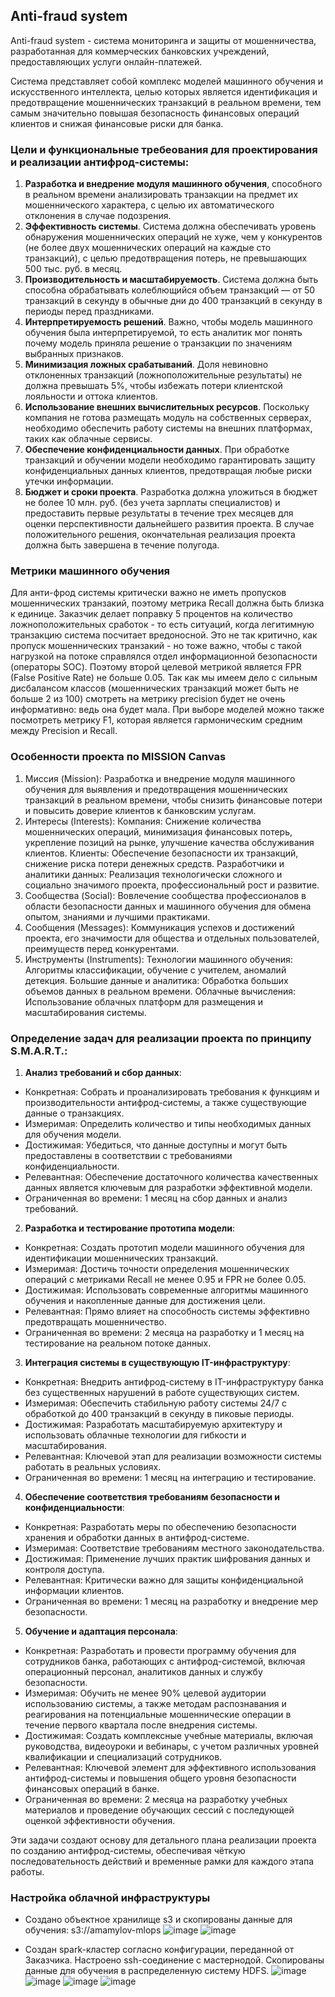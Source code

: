 ## Anti-fraud system
Anti-fraud system - система мониторинга и защиты от мошенничества, разработанная для коммерческих банковских учреждений, предоставляющих услуги онлайн-платежей. 

Система представляет собой комплекс моделей машинного обучения и искусственного интеллекта, целью которых является идентификация и предотвращение мошеннических транзакций в реальном времени, тем самым значительно повышая безопасность финансовых операций клиентов и снижая финансовые риски для банка.

### Цели и функциональные требеования для проектирования и реализации антифрод-системы:

1. __Разработка и внедрение модуля машинного обучения__, способного в реальном времени анализировать транзакции на предмет их мошеннического характера, с целью их автоматического отклонения в случае подозрения.
2. __Эффективность системы__. Система должна обеспечивать уровень обнаружения мошеннических операций не хуже, чем у конкурентов (не более двух мошеннических операций на каждые сто транзакций), с целью предотвращения потерь, не превышающих 500 тыс. руб. в месяц.
3. __Производительность и масштабируемость__. Система должна быть способна обрабатывать колеблющийся объем транзакций — от 50 транзакций в секунду в обычные дни до 400 транзакций в секунду в периоды перед праздниками.
4. __Интерпретируемость решений__. Важно, чтобы модель машинного обучения была интерпретируемой, то есть аналитик мог понять почему модель приняла решение о транзакции по значениям выбранных признаков.
5. __Минимизация ложных срабатываний__. Доля невиновно отклоненных транзакций (ложноположительные результаты) не должна превышать 5%, чтобы избежать потери клиентской лояльности и оттока клиентов.
6. __Использование внешних вычислительных ресурсов__. Поскольку компания не готова размещать модуль на собственных серверах, необходимо обеспечить работу системы на внешних платформах, таких как облачные сервисы.
7. __Обеспечение конфиденциальности данных__. При обработке транзакций и обучении модели необходимо гарантировать защиту конфиденциальных данных клиентов, предотвращая любые риски утечки информации.
8. __Бюджет и сроки проекта__. Разработка должна уложиться в бюджет не более 10 млн. руб. (без учета зарплаты специалистов) и предоставить первые результаты в течение трех месяцев для оценки перспективности дальнейшего развития проекта. В случае положительного решения, окончательная реализация проекта должна быть завершена в течение полугода.

### Метрики машинного обучения
Для анти-фрод системы критически важно не иметь пропусков мошеннических транзакий, поэтому метрика Recall должна быть близка к единице. Заказчик делает поправку 5 процентов на количество ложноположительных сработок - то есть ситуаций, когда легитимную транзакцию система посчитает вредоносной. Это не так критично, как пропуск мошеннических транзакий - но тоже важно, чтобы с такой нагрузкой на потоке справлялся отдел информационной безопасности (операторы SOC). Поэтому второй целевой метрикой является FPR (False Positive Rate) не больше 0.05. Так как мы имеем дело с сильным дисбалансом классов (мошеннических транзакций может быть не больше 2 из 100) смотреть на метрику precision будет не очень информативно: ведь она будет мала. При выборе моделей можно также посмотреть метрику F1, которая является гармоническим средним между Precision и Recall.

### Особенности проекта по MISSION Canvas

1. Миссия (Mission): Разработка и внедрение модуля машинного обучения для выявления и предотвращения мошеннических транзакций в реальном времени, чтобы снизить финансовые потери и повысить доверие клиентов к банковским услугам.
2. Интересы (Interests):
    Компания: Снижение количества мошеннических операций, минимизация финансовых потерь, укрепление позиций на рынке, улучшение качества обслуживания клиентов.
    Клиенты: Обеспечение безопасности их транзакций, снижение риска потери денежных средств.
    Разработчики и аналитики данных: Реализация технологически сложного и социально значимого проекта, профессиональный рост и развитие.
3. Сообщества (Social): Вовлечение сообщества профессионалов в области безопасности данных и машинного обучения для обмена опытом, знаниями и лучшими практиками.
4. Сообщения (Messages): Коммуникация успехов и достижений проекта, его значимости для общества и отдельных пользователей, преимуществ перед конкурентами.
5. Инструменты (Instruments):
    Технологии машинного обучения: Алгоритмы классификации, обучение с учителем, аномалий детекция.
    Большие данные и аналитика: Обработка больших объемов данных в реальном времени.
    Облачные вычисления: Использование облачных платформ для размещения и масштабирования системы.

### Определение задач для реализации проекта по принципу S.M.A.R.T.:

1. __Анализ требований и сбор данных__:
- Конкретная: Собрать и проанализировать требования к функциям и производительности антифрод-системы, а также существующие данные о транзакциях.
- Измеримая: Определить количество и типы необходимых данных для обучения модели.
- Достижимая: Убедиться, что данные доступны и могут быть предоставлены в соответствии с требованиями конфиденциальности.
- Релевантная: Обеспечение достаточного количества качественных данных является ключевым для разработки эффективной модели.
- Ограниченная во времени: 1 месяц на сбор данных и анализ требований.

2. __Разработка и тестирование прототипа модели__:
- Конкретная: Создать прототип модели машинного обучения для идентификации мошеннических транзакций.
- Измеримая: Достичь точности определения мошеннических операций c метриками Recall не менее 0.95 и FPR не более 0.05.
- Достижимая: Использовать современные алгоритмы машинного обучения и накопленные данные для достижения цели.
- Релевантная: Прямо влияет на способность системы эффективно предотвращать мошенничество.
- Ограниченная во времени: 2 месяца на разработку и 1 месяц на тестирование на реальном потоке данных.

3. __Интеграция системы в существующую IT-инфраструктуру__:
- Конкретная: Внедрить антифрод-систему в IT-инфраструктуру банка без существенных нарушений в работе существующих систем.
- Измеримая: Обеспечить стабильную работу системы 24/7 с обработкой до 400 транзакций в секунду в пиковые периоды.
- Достижимая: Разработать масштабируемую архитектуру и использовать облачные технологии для гибкости и масштабирования.
- Релевантная: Ключевой этап для реализации возможности системы работать в реальных условиях.
- Ограниченная во времени: 1 месяц на интеграцию и тестирование.

4. __Обеспечение соответствия требованиям безопасности и конфиденциальности__:
- Конкретная: Разработать меры по обеспечению безопасности хранения и обработки данных в антифрод-системе.
- Измеримая: Соответствие требованиям местного законодательства.
- Достижимая: Применение лучших практик шифрования данных и контроля доступа.
- Релевантная: Критически важно для защиты конфиденциальной информации клиентов.
- Ограниченная во времени: 1 месяц на разработку и внедрение мер безопасности.

5. __Обучение и адаптация персонала__:
- Конкретная: Разработать и провести программу обучения для сотрудников банка, работающих с антифрод-системой, включая операционный персонал, аналитиков данных и службу безопасности.
- Измеримая: Обучить не менее 90% целевой аудитории использованию системы, а также методам распознавания и реагирования на потенциальные мошеннические операции в течение первого квартала после внедрения системы.
- Достижимая: Создать комплексные учебные материалы, включая руководства, видеоуроки и вебинары, с учетом различных уровней квалификации и специализаций сотрудников.
- Релевантная: Ключевой элемент для эффективного использования антифрод-системы и повышения общего уровня безопасности финансовых операций в банке.
- Ограниченная во времени: 2 месяца на разработку учебных материалов и проведение обучающих сессий с последующей оценкой эффективности обучения.

Эти задачи создают основу для детального плана реализации проекта по созданию антифрод-системы, обеспечивая чёткую последовательность действий и временные рамки для каждого этапа работы.

### Настройка облачной инфраструктуры
- Создано объектное хранилище s3 и скопированы данные для обучения: s3://amamylov-mlops
![image](https://github.com/AlexMamm/anti-fraud-system/assets/107932243/f8e194b4-4ed9-4a85-8d91-09e5444f3f6b)
![image](https://github.com/AlexMamm/anti-fraud-system/assets/107932243/c4561491-dcad-4cea-9070-dd75d3c86cd9)

- Создан spark-кластер согласно конфигурации, переданной от Заказчика. Настроено ssh-соединение с мастернодой. Скопированы данные для обучения в распределенную систему HDFS.
![image](https://github.com/AlexMamm/anti-fraud-system/assets/107932243/fc56286e-c8d2-44f1-adb1-3149e22a9b84)
![image](https://github.com/AlexMamm/anti-fraud-system/assets/107932243/ab638e0a-12b6-467c-95dc-a7a5742edb4d)
![image](https://github.com/AlexMamm/anti-fraud-system/assets/107932243/71040994-1992-4fab-b105-c62af4853100)
![image](https://github.com/AlexMamm/anti-fraud-system/assets/107932243/53383e71-e7a5-4acd-9b97-542c38c1905c)



 


